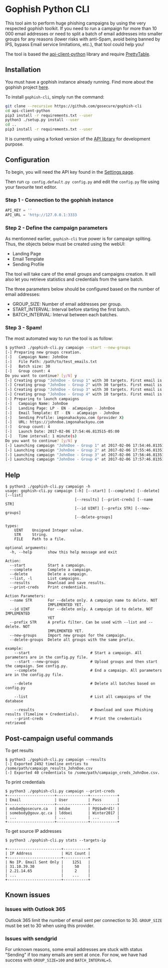 # Gophish Python CLI

This tool aim to perform huge phishing campaigns by using the very respected gophish toolkit. If you need to run a campaign for more than 10 000 email addresses or need to split a batch of email addresses into smaller groups for any reasons (lower risks with anti-Spam, avoid being banned by IPS, bypass Email service limitations, etc.), that tool could help you!

The tool is based the [api-client-python](https://github.com/gophish/api-client-python) library and require [PrettyTable](https://pypi.python.org/pypi/PrettyTable).


## Installation

You must have a gophish instance already running. Find more about the gophish project [here](https://github.com/gophish/gophish).

To install `gophish-cli`, simply run the command:

```bash
git clone --recursive https://github.com/gosecure/gophish-cli
cd api-client-python
pip3 install -r requirements.txt --user
python3 ./setup.py install --user
cd ..
pip3 install -r requirements.txt --user
```

It is currently using a forked version of the [API library](https://github.com/gosecure/api-client-python/) for development purpose.


## Configuration

To begin, you will need the API key found in the [Settings page](https://gophish.gitbooks.io/user-guide/content/documentation/changing_user_settings.html#changing-your-password--updating-settings).

Then run `cp config.default.py config.py` and edit the `config.py` file using your favourite text editor.

### Step 1 - Connection to the gophish instance

```python
API_KEY = ''
API_URL = 'http://127.0.0.1:3333
```


### Step 2 - Define the campaign parameters

As mentionned earlier, `gophish-cli` true power is for campaign spliting. Thus, the objects below must be created using the webUI:

 * Landing Page
 * Email Template
 * Sending Profile

The tool will take care of the email groups and campaigns creation. It will also let you retrieve statistics and credentials from the same batch.

The three parameters below should be configured based on the number of email addresses:

 * GROUP_SIZE: Number of email addresses per group. 
 * START_INTERVAL: Interval before starting the first batch.
 * BATCH_INTERVAL: Interval between each batches.


### Step 3 - Spam!

The most automated way to run the tool is as follow:

```bash
$ python3 ./gophish-cli.py campaign --start --new-groups
[-] Preparing new groups creation.
[-]   Campaign Name: JohnDoe
[-]   File Path: /path/to/test_emails.txt
[-]   Batch size: 30
[-]   Group count: 4
Do you want to continue? [y/N] y
[-] Creating group "JohnDoe - Group 1" with 30 targets. First email is johndoe1@trash-mail.com
[-] Creating group "JohnDoe - Group 2" with 30 targets. First email is johndoe31@trash-mail.com
[-] Creating group "JohnDoe - Group 3" with 30 targets. First email is johndoe61@trash-mail.com
[-] Creating group "JohnDoe - Group 4" with 10 targets. First email is johndoe91@trash-mail.com
[-] Preparing to launch campaigns
[-]   Campaign Name: JohnDoe
[-]   Landing Page: LP - EN - aCampaign - JohnDoe
[-]   Email Template: ET - EN - aCampaign - JohnDoe
[-]   Sending Profile: imgonahackyou.com (provider X)
[-]   URL: https://johndoe.imgonahackyou.com
[-]   Group count: 4
[-]   Launch Date: 2017-02-06 17:54:46.813515-05:00
[-]   Time interval: 1 minute(s)
Do you want to continue? [y/N] y
[-] Launching campaign "JohnDoe - Group 1" at 2017-02-06 17:54:46.813515-05:00
[-] Launching campaign "JohnDoe - Group 2" at 2017-02-06 17:55:46.813515-05:00
[-] Launching campaign "JohnDoe - Group 3" at 2017-02-06 17:56:46.813515-05:00
[-] Launching campaign "JohnDoe - Group 4" at 2017-02-06 17:57:46.813515-05:00
```

## Help
```
$ python3 ./gophish-cli.py campaign -h       
usage: gophish-cli.py campaign [-h] [--start] [--complete] [--delete] [--list]
                               [--results] [--print-creds] [--name STR]
                               [--id UINT] [--prefix STR] [--new-groups]
                               [--delete-groups]

types:
    UINT    Unsigned Integer value.
    STR     String.
    FILE    Path to a file.

optional arguments:
  -h, --help       show this help message and exit

Action:
  --start          Start a campaign.
  --complete       Complete a campaign.
  --delete         Delete a campaign.
  --list, -l       List campaigns.
  --results        Download and save results.
  --print-creds    Print credentials.

Action Parameters:
  --name STR       For --delete only. A campaign name to delete. NOT
                   IMPLEMENTED YET.
  --id UINT        For --delete only. A campaign id to delete. NOT IMPLEMENTED
                   YET
  --prefix STR     A prefix filter. Can be used with --list and --delete. NOT
                   IMPLEMENTED YET.
  --new-groups     Import new groups for the campaign.
  --delete-groups  Delete all groups with the same prefix.

example: 
    --start                           # Start a campaign. All parameters are in the config.py file.
    --start --new-groups              # Upload groups and then start the campaign. See config.py.
    --complete                        # End a campaign. All parameters are in the config.py file.

    --delete                          # Delete all batches based on config.py

    --list                            # List all campaigns of the database

    --results                         # Download and save Phishing results (Timeline + Credentials).
    --print-creds                     # Print the credentials retrieved
```


## Post-campaign useful commands

To get results

```
$ python3 ./gophish-cli.py campaign --results
[-] Exported 2492 timeline entries to /some/path/campaign_results_JohnDoe.csv
[-] Exported 40 credentials to /some/path/campaign_creds_JohnDoe.csv.
```

To print credentials

```
$ python3 ./gophish-cli.py campaign --print-creds
+---------------------+--------------+------------+
| Email               | User         | Pass       |
+---------------------+--------------+------------+
| mdube@gosecure.ca   | mdube        | P@$$w0rd1! |
| somebody@gouv.qc.ca | lddoei       | Winter2017 |
| ...                 | ...          | ...        |
+---------------------+--------------+------------+
```


To get source IP addresses

```
$ python3 ./gophish-cli.py stats --targets-ip

+------------------------+-----------+
| IP Address             | Hit Count |
+------------------------+-----------+
| No IP. Email Sent Only |    1251   |
| 31.10.39.30            |     50    |
| 2.21.14.65             |     2     |
| ...                    |    ...    |
+------------------------+-----------+
```


## Known issues

### Issues with Outlook 365

Outlook 365 limit the number of email sent per connection to 30. `GROUP_SIZE` must be set to 30 when using this provider.

### Issues with sendgrid

For unknown reasons, some email addresses are stuck with status "Sending" if too many emails are sent at once. For now, we have had success with `GROUP_SIZE=100` and `BATCH_INTERVAL=5`.


